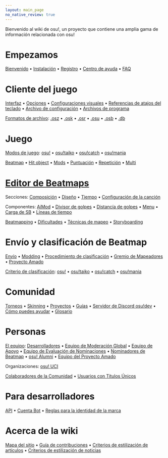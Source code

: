 ```yaml
---
layout: main_page
no_native_review: true
---
```


<!-- Translated to Latin American Spanish, there it might be some differences with Castilian. Most possibly, it seems more like Chilean Spanish. -->

<div class="wiki-main-page__blurb">
Bienvenido al wiki de osu!, un proyecto que contiene una amplia gama de información relacionada con osu!
</div>

<div class="wiki-main-page__panels">
<div class="wiki-main-page-panel wiki-main-page-panel--full">

# Empezamos

[Bienvenido](/wiki/Welcome) • [Instalación](/wiki/Installation) • [Registro](/wiki/Registration) • [Centro de ayuda](/wiki/Help_Centre) • [FAQ](/wiki/FAQ)

</div>
<div class="wiki-main-page-panel">

# Cliente del juego

[Interfaz](/wiki/Interface) • [Opciones](/wiki/Options) • [Configuraciones visuales](/wiki/Visual_Settings) • [Referencias de atajos del teclado](/wiki/Shortcut_key_reference) • [Archivo de configuración](/wiki/osu!_Program_Files/User_Configuration_File) • [Archivos de programa](/wiki/osu!_Program_Files)

[Formatos de archivo](/wiki/osu!_File_Formats): [.osz](/wiki/osu!_File_Formats/Osz_(file_format)) • [.osk](/wiki/osu!_File_Formats/Osk_(file_format)) • [.osr](/wiki/osu!_File_Formats/Osr_(file_format)) • [.osu](/wiki/osu!_File_Formats/Osu_(file_format)) • [.osb](/wiki/osu!_File_Formats/Osb_(file_format)) • [.db](/wiki/osu!_File_Formats/Db_(file_format))

</div>
<div class="wiki-main-page-panel">

# Juego

[Modos de juego](/wiki/Game_mode): [osu!](/wiki/Game_mode/osu!) • [osu!taiko](/wiki/Game_mode/osu!taiko) • [osu!catch](/wiki/Game_mode/osu!catch) • [osu!mania](/wiki/Game_mode/osu!mania)

[Beatmap](/wiki/Beatmap) • [Hit object](/wiki/Hit_object) • [Mods](/wiki/Game_modifier) • [Puntuación](/wiki/Score) • [Repetición](/wiki/Replay) • [Multi](/wiki/Multi)

</div>
<div class="wiki-main-page-panel">

# [Editor de Beatmaps](/wiki/Beatmap_Editor)

Secciones: [Composición](/wiki/Beatmap_Editor/Compose) • [Diseño](/wiki/Beatmap_Editor/Design) • [Tiempo](/wiki/Beatmap_Editor/Timing) • [Configuración de la canción](/wiki/Beatmap_Editor/Song_Setup)

Componentes: [AiMod](/wiki/Beatmap_Editor/AiMod) • [Divisor de golpes](/wiki/Beatmap_Editor/Beat_Snap_Divisor) • [Distancía de golpes](/wiki/Beatmap_Editor/Distance_Snap) • [Menu](/wiki/Beatmap_Editor/Menu) • [Carga de SB](/wiki/Beatmap_Editor/SB_Load) • [Líneas de tiempo](/wiki/Beatmap_Editor/Timelines)

[Beatmapping](/wiki/Beatmapping) • [Dificultades](/wiki/Beatmap/Difficulty) • [Técnicas de mapeo](/wiki/Mapping_Techniques) • [Storyboarding](/wiki/Storyboarding)

</div>
<div class="wiki-main-page-panel">

# Envío y clasificación de Beatmap

[Envío](/wiki/Submission) • [Modding](/wiki/Modding) • [Procedimiento de clasificación](/wiki/Beatmap_ranking_procedure) • [Gremio de Mapeadores](/wiki/Mappers_Guild) • [Proyecto Amado](/wiki/Project_Loved)

[Criterio de clasificación](/wiki/Ranking_Criteria): [osu!](/wiki/Ranking_Criteria/osu!) • [osu!taiko](/wiki/Ranking_Criteria/osu!taiko) • [osu!catch](/wiki/Ranking_Criteria/osu!catch) • [osu!mania](/wiki/Ranking_Criteria/osu!mania)

</div>
<div class="wiki-main-page-panel">

# Comunidad

[Torneos](/wiki/Tournaments) • [Skinning](/wiki/Skinning) • [Proyectos](/wiki/Projects) • [Guías](/wiki/Guides) • [Servidor de Discord osu!dev](/wiki/osu!dev_Discord_server) • [Cómo puedes ayudar](/wiki/How_You_Can_Help!) • [Glosario](/wiki/Glossary)

</div>
<div class="wiki-main-page-panel">

# Personas

[El equipo](/wiki/People/The_Team): [Desarrolladores](/wiki/People/The_Team/Developers) • [Equipo de Moderación Global](/wiki/People/The_Team/Global_Moderation_Team) • [Equipo de Apoyo](/wiki/People/The_Team/Support_Team) • [Equipo de Evaluación de Nominaciones](/wiki/People/The_Team/Nomination_Assessment_Team) • [Nominadores de Beatmap](/wiki/People/The_Team/Beatmap_Nominators) • [osu! Alumni](/wiki/People/The_Team/osu!_Alumni) • [Equipo del Proyecto Amado](/wiki/People/The_Team/Project_Loved_Team)

Organizaciones: [osu! UCI](/wiki/Organisations/osu!_UCI)

[Colaboradores de la Comunidad](/wiki/People/Community_Contributors) • [Usuarios con Títulos Únicos](/wiki/People/Users_with_unique_titles)

</div>
<div class="wiki-main-page-panel">

# Para desarrolladores

[API](/wiki/osu!api) • [Cuenta Bot](/wiki/Bot_account) • [Reglas para la identidad de la marca](/wiki/Brand_identity_guidelines)

</div>
<div class="wiki-main-page-panel">

# Acerca de la wiki

[Mapa del sitio](/wiki/Sitemap) • [Guía de contribuciones](/wiki/osu!_wiki_Contribution_Guide) • [Criterios de estilización de artículos](/wiki/Article_Styling_Criteria) • [Criterios de estilización de noticias](/wiki/News_Styling_Criteria)

</div>
</div>
